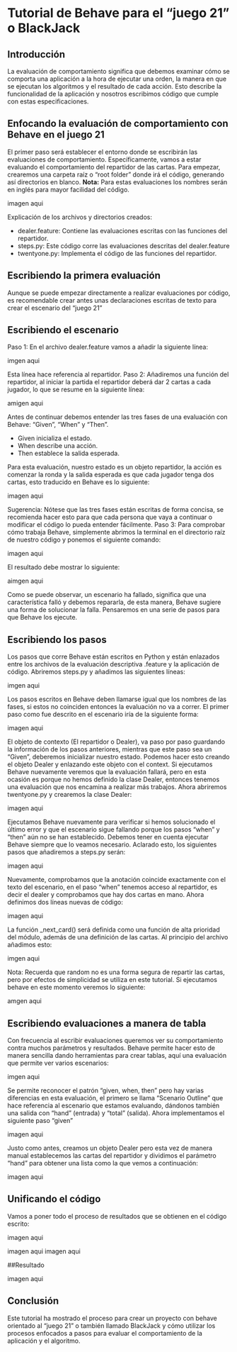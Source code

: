 # Tutorial de Behave para el “juego 21” o BlackJack

## Introducción

La evaluación de comportamiento significa que debemos examinar cómo se comporta una aplicación a la hora de ejecutar una orden, la manera en que se ejecutan los algoritmos y el resultado de cada acción. Esto describe la funcionalidad de la aplicación y nosotros escribimos código que cumple con estas especificaciones.

## Enfocando la evaluación de comportamiento con Behave en el juego 21
El primer paso será establecer el entorno donde se escribirán las evaluaciones de comportamiento. Específicamente, vamos a estar evaluando el comportamiento del repartidor de las cartas. Para empezar, crearemos una carpeta raíz o “root folder” donde irá el código, generando así directorios en blanco.
**Nota:** Para estas evaluaciones los nombres serán en inglés para mayor facilidad del código.

imagen aqui

Explicación de los archivos y directorios creados:
- dealer.feature: Contiene las evaluaciones escritas con las funciones del repartidor.
- steps.py: Este código corre las evaluaciones descritas del dealer.feature
- twentyone.py: Implementa el código de las funciones del repartidor.

## Escribiendo la primera evaluación

Aunque se puede empezar directamente a realizar evaluaciones por código, es recomendable crear antes unas declaraciones escritas de texto para crear el escenario del “juego 21”

## Escribiendo el escenario

Paso 1: En el archivo dealer.feature vamos a añadir la siguiente línea: 

imgen aqui

Esta línea hace referencia al repartidor. 
Paso 2: Añadiremos una función del repartidor, al iniciar la partida el repartidor deberá dar 2 cartas a cada jugador, lo que se resume en la siguiente línea:

amigen aqui

Antes de continuar debemos entender las tres fases de una evaluación con Behave: “Given”, “When” y “Then”. 

- Given inicializa el estado.
- When describe una acción.
- Then establece la salida esperada. 

Para esta evaluación, nuestro estado es un objeto repartidor, la acción es comenzar la ronda y la salida esperada es que cada jugador tenga dos cartas, esto traducido en Behave es lo siguiente:

imagen aqui

Sugerencia: Nótese que las tres fases están escritas de forma concisa, se recomienda hacer esto para que cada persona que vaya a continuar o modificar el código lo pueda entender fácilmente.
Paso 3: Para comprobar cómo trabaja Behave, simplemente abrimos la terminal en el directorio raíz de nuestro código y ponemos el siguiente comando:

imagen aqui


El resultado debe mostrar lo siguiente:

aimgen aqui

Como se puede observar, un escenario ha fallado, significa que una característica falló y debemos repararla, de esta manera, Behave sugiere una forma de solucionar la falla. Pensaremos en una serie de pasos para que Behave los ejecute.

## Escribiendo los pasos

Los pasos que corre Behave están escritos en Python y están enlazados entre los archivos de la evaluación descriptiva .feature y la aplicación de código.
Abriremos steps.py y añadimos las siguientes líneas:

imgen aqui


Los pasos escritos en Behave deben llamarse igual que los nombres de las fases, si estos no coinciden entonces la evaluación no va a correr. El primer paso como fue descrito en el escenario iría de la siguiente forma:

imagen aqui

El objeto de contexto (El repartidor o Dealer), va paso por paso guardando la información de los pasos anteriores, mientras que este paso sea un “Given”, deberemos inicializar nuestro estado. Podemos hacer esto creando el objeto Dealer y enlazando este objeto con el context. Si ejecutamos Behave nuevamente veremos que la evaluación fallará, pero en esta ocasión es porque no hemos definido la clase Dealer, entonces tenemos una evaluación que nos encamina a realizar más trabajos.
Ahora abriremos twentyone.py y crearemos la clase Dealer:

imagen aqui

Ejecutamos Behave nuevamente para verificar si hemos solucionado el último error y que el escenario sigue fallando porque los pasos “when” y “then” aún no se han establecido.
Debemos tener en cuenta ejecutar Behave siempre que lo veamos necesario. Aclarado esto, los siguientes pasos que añadiremos a steps.py serán:

imagen aqui

Nuevamente, comprobamos que la anotación coincide exactamente con el texto del escenario, en el paso “when” tenemos acceso al repartidor, es decir el dealer y comprobamos que hay dos cartas en mano.
Ahora definimos dos líneas nuevas de código:

imagen aqui

La función _next_card() será definida como una función de alta prioridad del módulo, además de una definición de las cartas. Al principio del archivo añadimos esto:

imgen aqui

Nota: Recuerda que random no es una forma segura de repartir las cartas, pero por efectos de simplicidad se utiliza en este tutorial.
Si ejecutamos behave en este momento veremos lo siguiente:

amgen aqui

## Escribiendo evaluaciones a manera de tabla

Con frecuencia al escribir evaluaciones queremos ver su comportamiento contra muchos parámetros y resultados. Behave permite hacer esto de manera sencilla dando herramientas para crear tablas, aquí una evaluación que permite ver varios escenarios:

imgen aqui

Se permite reconocer el patrón “given, when, then” pero hay varias diferencias en esta evaluación, el primero se llama “Scenario Outline” que hace referencia al escenario que estamos evaluando, dándonos también una salida con “hand” (entrada) y “total” (salida).
Ahora implementamos el siguiente paso “given”

imagen aqui

Justo como antes, creamos un objeto Dealer pero esta vez de manera manual establecemos las cartas del repartidor y dividimos el parámetro “hand” para obtener una lista como la que vemos a continuación: 

imagen aqui

## Unificando el código 
Vamos a poner todo el proceso de resultados que se obtienen en el código escrito:

imagen aqui

imagen aqui
imagen aqui

##Resultado

imagen aqui

## Conclusión

Este tutorial ha mostrado el proceso para crear un proyecto con behave orientado al “juego 21” o también llamado BlackJack y cómo utilizar los procesos enfocados a pasos para evaluar el comportamiento de la aplicación y el algoritmo.

